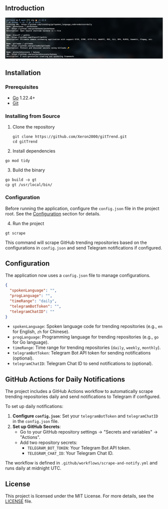 ## Introduction

![gt](https://raw.githubusercontent.com/Xeron2000/gitTrend/main/gt.png)

## Installation

### Prerequisites

- [Go](https://golang.org/dl/) 1.22.4+
- [Git](https://git-scm.com/downloads)

### Installing from Source

1. Clone the repository

   ```
   git clone https://github.com/Xeron2000/gitTrend.git
   cd gitTrend
   ```

2. Install dependencies

```
go mod tidy
```

3. Build the binary

```
go build -o gt
cp gt /usr/local/bin/
```

### Configuration

Before running the application, configure the `config.json` file in the project root. See the [Configuration](#configuration) section for details.

4. Run the project

```
gt scrape
```

This command will scrape GitHub trending repositories based on the configurations in `config.json` and send Telegram notifications if configured.

## Configuration

The application now uses a `config.json` file to manage configurations.

```json
{
  "spokenLanguage": "",
  "progLanguage": "",
  "timeRange": "daily",
  "telegramBotToken": "",
  "telegramChatID": ""
}
```

- `spokenLanguage`:  Spoken language code for trending repositories (e.g., `en` for English, `zh` for Chinese).
- `progLanguage`: Programming language for trending repositories (e.g., `go` for Go language).
- `timeRange`: Time range for trending repositories (`daily`, `weekly`, `monthly`).
- `telegramBotToken`: Telegram Bot API token for sending notifications (optional).
- `telegramChatID`: Telegram Chat ID to send notifications to (optional).

## GitHub Actions for Daily Notifications

The project includes a GitHub Actions workflow to automatically scrape trending repositories daily and send notifications to Telegram if configured.

To set up daily notifications:

1.  **Configure `config.json`**:  Set your `telegramBotToken` and `telegramChatID` in the `config.json` file.
2.  **Set up GitHub Secrets**:
    -   Go to your GitHub repository settings -> "Secrets and variables" -> "Actions".
    -   Add two repository secrets:
        -   `TELEGRAM_BOT_TOKEN`: Your Telegram Bot API token.
        -   `TELEGRAM_CHAT_ID`: Your Telegram Chat ID.

The workflow is defined in `.github/workflows/scrape-and-notify.yml` and runs daily at midnight UTC.

## License

This project is licensed under the MIT License. For more details, see the [LICENSE](LICENSE) file.
